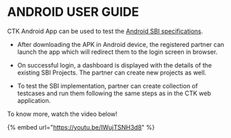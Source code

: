 # ANDROID USER GUIDE

CTK Android App can be used to test the [Android SBI specifications](https://docs.mosip.io/1.1.5/biometrics/mosip-device-service-specification#android-sbi-specification). 

* After downloading the APK in Android device, the registered partner can launch the app which will redirect them to the login screen in browser. 

* On successful login, a dashboard is displayed with the details of the existing SBI Projects. The partner can create new projects as well.

* To test the SBI implementation, partner can create collection of testcases and run them following the same steps as in the CTK web application.

To know more, watch the video below!

{% embed url="https://youtu.be/IWujTSNH3d8" %}





